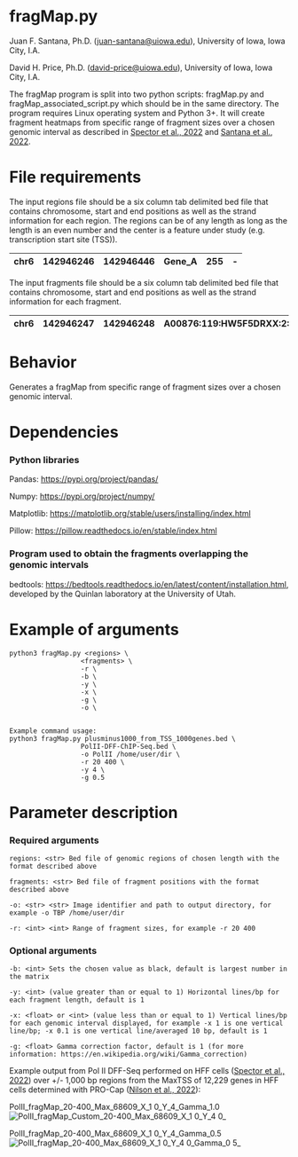 # fragMap.py #
Juan F. Santana, Ph.D. (<juan-santana@uiowa.edu>), University of Iowa, Iowa City, I.A.

David H. Price, Ph.D. (<david-price@uiowa.edu>), University of Iowa, Iowa City, I.A.

The fragMap program is split into two python scripts: fragMap.py and fragMap_associated_script.py which should be in the same directory. The program requires Linux operating system and Python 3+. It will create fragment heatmaps from specific range of fragment sizes over a chosen genomic interval as described in [Spector et al., 2022](https://www.nature.com/articles/s41467-022-29739-x) and [Santana et al., 2022](https://academic.oup.com/nar/advance-article/doi/10.1093/nar/gkac678/6659871?guestAccessKey=88024805-7d8e-4421-a032-dbef1c737757). 

# File requirements #
The input regions file should be a six column tab delimited bed file that contains chromosome, start and end positions as well as the strand information for each region. The regions can be of any length as long as the length is an even number and the center is a feature under study (e.g. transcription start site (TSS)). 
 
| chr6 | 142946246 | 142946446 | Gene_A | 255 | - |
|:----:|:---------:|:---------:|:------:|:---:|:-:|

The input fragments file should be a six column tab delimited bed file that contains chromosome, start and end positions as well as the strand information for each fragment.

| chr6 | 142946247 | 142946248 | A00876:119:HW5F5DRXX:2:2207:29170:1157 | 255 | - |
|:----:|:---------:|:---------:|:--------------------------------------:|:---:|:-:|


# Behavior #
Generates a fragMap from specific range of fragment sizes over a chosen genomic interval. 

# Dependencies #
### Python libraries ###
Pandas: https://pypi.org/project/pandas/

Numpy: https://pypi.org/project/numpy/

Matplotlib: https://matplotlib.org/stable/users/installing/index.html

Pillow: https://pillow.readthedocs.io/en/stable/index.html

### Program used to obtain the fragments overlapping the genomic intervals ###
bedtools: https://bedtools.readthedocs.io/en/latest/content/installation.html, developed by the Quinlan laboratory at the University of Utah. 

# Example of arguments #
```
python3 fragMap.py <regions> \
                  <fragments> \
                  -r \
                  -b \
                  -y \
                  -x \
                  -g \
                  -o \


Example command usage: 
python3 fragMap.py plusminus1000_from_TSS_1000genes.bed \
                  PolII-DFF-ChIP-Seq.bed \
                  -o PolII /home/user/dir \
                  -r 20 400 \
                  -y 4 \
                  -g 0.5

```
# Parameter description #
### Required arguments ###
```
regions: <str> Bed file of genomic regions of chosen length with the format described above

fragments: <str> Bed file of fragment positions with the format described above

-o: <str> <str> Image identifier and path to output directory, for example -o TBP /home/user/dir

-r: <int> <int> Range of fragment sizes, for example -r 20 400
```
### Optional arguments ###
```
-b: <int> Sets the chosen value as black, default is largest number in the matrix

-y: <int> (value greater than or equal to 1) Horizontal lines/bp for each fragment length, default is 1

-x: <float> or <int> (value less than or equal to 1) Vertical lines/bp for each genomic interval displayed, for example -x 1 is one vertical line/bp; -x 0.1 is one vertical line/averaged 10 bp, default is 1

-g: <float> Gamma correction factor, default is 1 (for more information: https://en.wikipedia.org/wiki/Gamma_correction)

```
Example output from Pol II DFF-Seq performed on HFF cells ([Spector et al., 2022](https://www.nature.com/articles/s41467-022-29739-x)) over +/- 1,000 bp regions from the MaxTSS of 12,229 genes in HFF cells determined with PRO-Cap ([Nilson et al., 2022](https://doi.org/10.1093/nar/gkac678)): 

PolII_fragMap_20-400_Max_68609_X_1 0_Y_4_Gamma_1.0 
![PolII_fragMap_Custom_20-400_Max_68609_X_1 0_Y_4 0_](https://user-images.githubusercontent.com/38702786/190675335-1b8271ef-a0f7-449e-9ac3-aeee7dca6611.png)

PolII_fragMap_20-400_Max_68609_X_1 0_Y_4_Gamma_0.5
![PolII_fragMap_20-400_Max_68609_X_1 0_Y_4 0_Gamma_0 5_](https://user-images.githubusercontent.com/38702786/191344898-fc082eb6-6c3c-4b12-a6f1-8ef62ef5047c.png)
